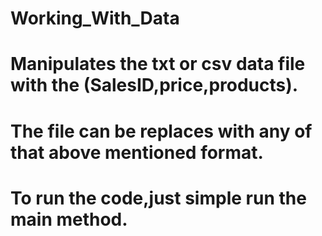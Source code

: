 # Working_With_Data
# Manipulates the txt or csv data file with the (SalesID,price,products).
# The file can be replaces with any of that above mentioned format. 
# To run the code,just simple run the main method.
